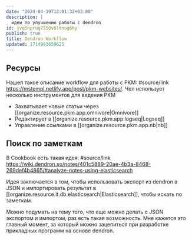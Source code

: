 ```yaml
---
date: "2024-04-19T12:01:32+03:00"
description: |
  идеи по улучшению работы с dendron
id: jvq5nprug7550v6ltnug6hy
publish: true
title: Dendron Workflow
updated: 1714993659625
---
```


## Ресурсы

Нашел такое описание workflow для работы с PKM:
#source/link <https://mstempl.netlify.app/post/pkm-websites/>.
Чел использует несколько инструментов для ведения PKM

- Захватывает новые статьи через [[organize.resource.pkm.app.omnivore|Omnivore]]
- Редактирует в [[organize.resource.pkm.app.logseq|Logseq]]
- Управление ссылками в [[organize.resource.pkm.app.nb|nb]]

## Поиск по заметкам

В Cookbook есть такая идея:
#source/link <https://wiki.dendron.so/notes/401c5889-20ae-4b3a-8468-269def4b4865/#analyze-notes-using-elasticsearch>

Идея заключается в том, чтобы использовать экспорт из dendron в JSON и импортировать результат в [[organize.resource.it.db.elasticsearch|Elasticsearch]], чтобы искать по заметкам.

Можно подумать на тему того, что еще можно делать с JSON экспортом и импортом, раз есть такая возможность. Мне кажется это главный момент, за который можно зацепиться при разработке прикладных программ на основе dendron.
